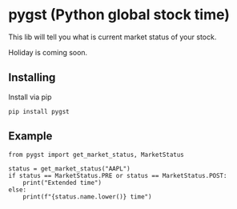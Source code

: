 # pygst (Python global stock time)

This lib will tell you what is current market status of your stock.

Holiday is coming soon.

## Installing

Install via pip

```
pip install pygst
```

## Example

```
from pygst import get_market_status, MarketStatus

status = get_market_status("AAPL")
if status == MarketStatus.PRE or status == MarketStatus.POST:
    print("Extended time")
else:
    print(f"{status.name.lower()} time")

```
